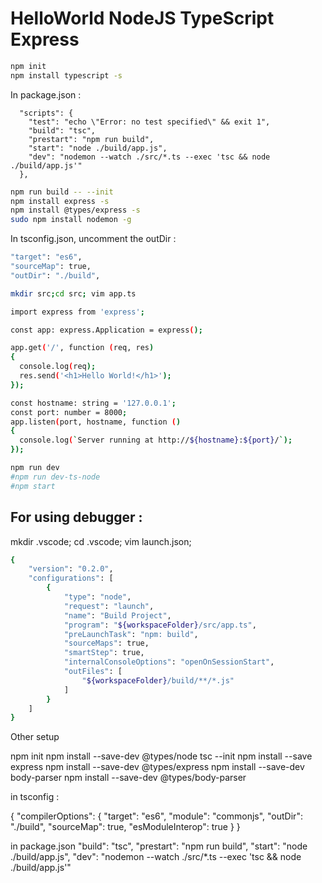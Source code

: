 # HelloWorld NodeJS TypeScript Express

```bash
npm init
npm install typescript -s
```

In package.json :
```
  "scripts": {
    "test": "echo \"Error: no test specified\" && exit 1",
    "build": "tsc",
    "prestart": "npm run build",
    "start": "node ./build/app.js",
    "dev": "nodemon --watch ./src/*.ts --exec 'tsc && node ./build/app.js'"
  },
```
```bash
npm run build -- --init
npm install express -s
npm install @types/express -s
sudo npm install nodemon -g
```
In tsconfig.json, uncomment the outDir :
```bash 
"target": "es6",  
"sourceMap": true,
"outDir": "./build",  
```

```bash 
mkdir src;cd src; vim app.ts

import express from 'express';

const app: express.Application = express();

app.get('/', function (req, res)
{
  console.log(req);
  res.send('<h1>Hello World!</h1>');
});

const hostname: string = '127.0.0.1';
const port: number = 8000;
app.listen(port, hostname, function ()
{
  console.log(`Server running at http://${hostname}:${port}/`);
});
```
```bash 
npm run dev
#npm run dev-ts-node 
#npm start
```

## For using debugger :

mkdir .vscode; cd .vscode; vim launch.json;
```bash
{
    "version": "0.2.0",
    "configurations": [
        {
            "type": "node",
            "request": "launch",
            "name": "Build Project",
            "program": "${workspaceFolder}/src/app.ts",
            "preLaunchTask": "npm: build",
            "sourceMaps": true,
            "smartStep": true,
            "internalConsoleOptions": "openOnSessionStart",
            "outFiles": [
                "${workspaceFolder}/build/**/*.js"
            ]
        }
    ]
}
```


Other setup 

npm init
npm install --save-dev @types/node
tsc --init
npm install --save express
npm install --save-dev @types/express
npm install --save-dev body-parser
npm install --save-dev @types/body-parser


in tsconfig :

{
  "compilerOptions": {
    "target": "es6",
    "module": "commonjs",
    "outDir": "./build",
    "sourceMap": true,
    "esModuleInterop": true
  }
}


in package.json
    "build": "tsc",
    "prestart": "npm run build",
    "start": "node ./build/app.js",
"dev": "nodemon --watch ./src/*.ts --exec 'tsc && node ./build/app.js'"
